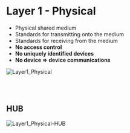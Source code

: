 # Layer 1 - Physical

- Physical shared medium
- Standards for  transmitting onto the medium
- Standards for receiving from the medium
- **No access control**
- **No uniquely identified devices**
- **No device => device communications**

![Layer1_Physical](https://user-images.githubusercontent.com/72099370/167741683-e78463fd-fbd3-4a6d-98eb-b861ace4ebc5.png)

<br>
<br>

## **HUB**
![Layer1_Physical-HUB](https://user-images.githubusercontent.com/72099370/167741762-c732edab-7771-4a00-be16-f87dcc6dd51e.png)
